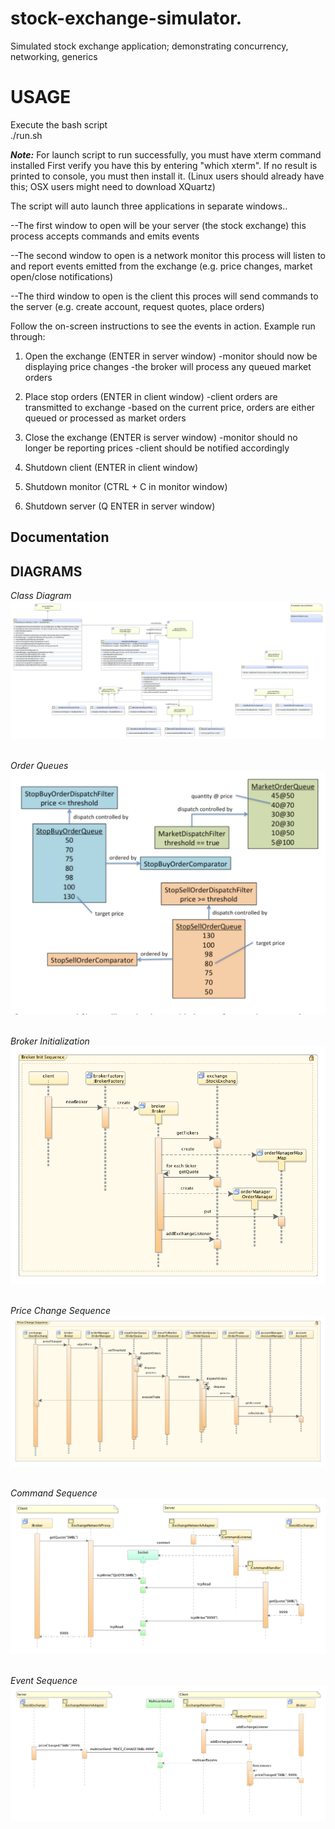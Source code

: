 # stock-exchange-simulator.
Simulated stock exchange application; demonstrating concurrency, networking, generics


# USAGE
Execute the bash script </br>
./run.sh

<i><b>Note:</b></i>
For launch script to run successfully, you must have xterm command installed
First verify you have this by entering "which xterm".
If no result is printed to console, you must then install it.
(Linux users should already have this; OSX users might need to download XQuartz)

The script will auto launch three applications in separate windows..</br>

--The first window to open will be your server (the stock exchange)
	this process accepts commands and emits events

--The second window to open is a network monitor
	this process will listen to and report events emitted from the exchange
	(e.g. price changes, market open/close notifications)

--The third window to open is the client
	this proces will send commands to the server
	(e.g. create account, request quotes, place orders)


Follow the on-screen instructions to see the events in action.
Example run through:

1) Open the exchange 				(ENTER in server window)
  -monitor should now be displaying price changes
  -the broker will process any queued market orders
	
2) Place stop orders 				(ENTER in client window)
	-client orders are transmitted to exchange
	-based on the current price, orders are either queued
	  or processed as market orders

3) Close the exchange 				(ENTER is server window)
	-monitor should no longer be reporting prices
	-client should be notified accordingly

4) Shutdown client					(ENTER in client window)

5) Shutdown monitor					(CTRL + C  in monitor window)

6) Shutdown server					(Q ENTER in server window)

## Documentation
<!-- <a href="https://astefanich.github.io/cp130/"> Javadoc</a> -->

## DIAGRAMS
<i>Class Diagram</i></br>
![class_diagram](img/class_diagram.png?raw=true "Class Diagram")
</br></br>

<i>Order Queues</i></br>
![order_queues](img/order_queues.png?raw=true "Order Queues")
</br></br>

<i>Broker Initialization</i></br>
![broker_initialization_sequence](img/broker_initialization_sequence.png?raw=true "Broker Initialization")
</br></br>

<i>Price Change Sequence</i></br>
![price_change_sequence](img/price_change_sequence.png?raw=true "Price Change Sequence")
</br></br>

<i>Command Sequence</i></br>
![command_sequence](img/command_sequence.png?raw=true "Command Sequence")
</br></br>

<i>Event Sequence</i></br>
![event_sequence](img/event_sequence.png?raw=true "Event Sequence")

